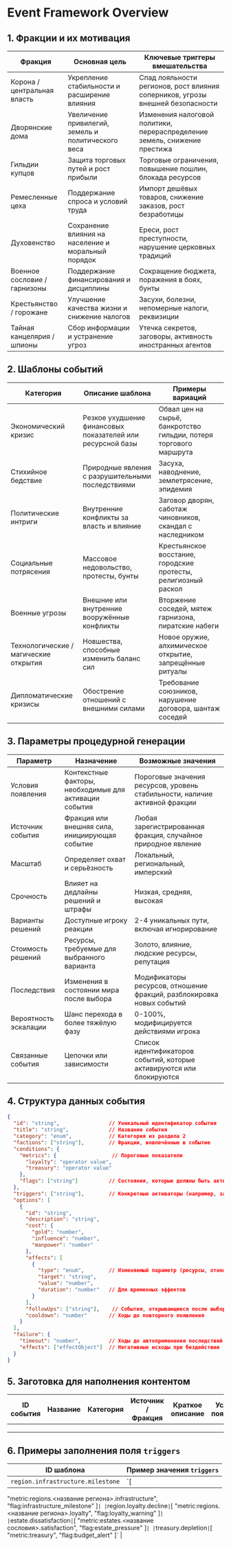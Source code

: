 # Event Framework Overview

## 1. Фракции и их мотивация

| Фракция | Основная цель | Ключевые триггеры вмешательства |
| --- | --- | --- |
| Корона / центральная власть | Укрепление стабильности и расширение влияния | Спад лояльности регионов, рост влияния соперников, угрозы внешней безопасности |
| Дворянские дома | Увеличение привилегий, земель и политического веса | Изменения налоговой политики, перераспределение земель, снижение престижа | 
| Гильдии купцов | Защита торговых путей и рост прибыли | Торговые ограничения, повышение пошлин, блокада ресурсов |
| Ремесленные цеха | Поддержание спроса и условий труда | Импорт дешёвых товаров, снижение заказов, рост безработицы |
| Духовенство | Сохранение влияния на население и моральный порядок | Ереси, рост преступности, нарушение церковных традиций |
| Военное сословие / гарнизоны | Поддержание финансирования и дисциплины | Сокращение бюджета, поражения в боях, бунты |
| Крестьянство / горожане | Улучшение качества жизни и снижение налогов | Засухи, болезни, непомерные налоги, реквизиции |
| Тайная канцелярия / шпионы | Сбор информации и устранение угроз | Утечка секретов, заговоры, активность иностранных агентов |

## 2. Шаблоны событий

| Категория | Описание шаблона | Примеры вариаций |
| --- | --- | --- |
| Экономический кризис | Резкое ухудшение финансовых показателей или ресурсной базы | Обвал цен на сырьё, банкротство гильдии, потеря торгового маршрута |
| Стихийное бедствие | Природные явления с разрушительными последствиями | Засуха, наводнение, землетрясение, эпидемия |
| Политические интриги | Внутренние конфликты за власть и влияние | Заговор дворян, саботаж чиновников, скандал с наследником |
| Социальные потрясения | Массовое недовольство, протесты, бунты | Крестьянское восстание, городские протесты, религиозный раскол |
| Военные угрозы | Внешние или внутренние вооружённые конфликты | Вторжение соседей, мятеж гарнизона, пиратские набеги |
| Технологические / магические открытия | Новшества, способные изменить баланс сил | Новое оружие, алхимическое открытие, запрещённые ритуалы |
| Дипломатические кризисы | Обострение отношений с внешними силами | Требование союзников, нарушение договора, шантаж соседей |

## 3. Параметры процедурной генерации

| Параметр | Назначение | Возможные значения |
| --- | --- | --- |
| Условия появления | Контекстные факторы, необходимые для активации события | Пороговые значения ресурсов, уровень стабильности, наличие активной фракции |
| Источник события | Фракция или внешняя сила, инициирующая событие | Любая зарегистрированная фракция, случайное природное явление |
| Масштаб | Определяет охват и серьёзность | Локальный, региональный, имперский |
| Срочность | Влияет на дедлайны решений и штрафы | Низкая, средняя, высокая |
| Варианты решений | Доступные игроку реакции | 2-4 уникальных пути, включая игнорирование |
| Стоимость решений | Ресурсы, требуемые для выбранного варианта | Золото, влияние, людские ресурсы, репутация |
| Последствия | Изменения в состоянии мира после выбора | Модификаторы ресурсов, отношение фракций, разблокировка новых событий |
| Вероятность эскалации | Шанс перехода в более тяжёлую фазу | 0-100%, модифицируется действиями игрока |
| Связанные события | Цепочки или зависимости | Список идентификаторов событий, которые активируются или блокируются |

## 4. Структура данных события

```json
{
  "id": "string",                // Уникальный идентификатор события
  "title": "string",             // Название события
  "category": "enum",            // Категория из раздела 2
  "factions": ["string"],        // Фракции, вовлечённые в событие
  "conditions": {
    "metrics": {                  // Пороговые показатели
      "loyalty": "operator value",
      "treasury": "operator value"
    },
    "flags": ["string"]          // Состояния, которые должны быть активны
  },
  "triggers": ["string"],        // Конкретные активаторы (например, завершение миссии)
  "options": [
    {
      "id": "string",
      "description": "string",
      "cost": {
        "gold": "number",
        "influence": "number",
        "manpower": "number"
      },
      "effects": [
        {
          "type": "enum",        // Изменяемый параметр (ресурсы, отношение, статус)
          "target": "string",
          "value": "number",
          "duration": "number"   // Для временных эффектов
        }
      ],
      "followUps": ["string"],    // События, открывающиеся после выбора
      "cooldown": "number"       // Ходы до повторного появления
    }
  ],
  "failure": {
    "timeout": "number",         // Ходы до автоприменения последствий
    "effects": ["effectObject"]  // Негативные исходы при бездействии
  }
}
```

## 5. Заготовка для наполнения контентом

| ID события | Название | Категория | Источник / Фракция | Краткое описание | Условия появления | Варианты решений | Ключевые последствия | Связанные события |
| --- | --- | --- | --- | --- | --- | --- | --- | --- |
|  |  |  |  |  |  |  |  |  |
|  |  |  |  |  |  |  |  |  |
|  |  |  |  |  |  |  |  |  |

## 6. Примеры заполнения поля `triggers`

| ID шаблона | Пример значения `triggers` |
| --- | --- |
| `region.infrastructure.milestone` | `[
  "metric:regions.<название региона>.infrastructure",
  "flag:infrastructure_milestone"
]` |
| `region.loyalty.decline` | `[
  "metric:regions.<название региона>.loyalty",
  "flag:loyalty_warning"
]` |
| `estate.dissatisfaction` | `[
  "metric:estates.<название сословия>.satisfaction",
  "flag:estate_pressure"
]` |
| `treasury.depletion` | `[
  "metric:treasury",
  "flag:budget_alert"
]` |

